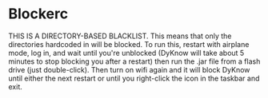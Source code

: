 # Blockerc

THIS IS A DIRECTORY-BASED BLACKLIST. This means that only the directories hardcoded in will be blocked. To run this, restart with airplane mode, log in, and wait until you're unblocked (DyKnow will take about 5 minutes to stop blocking you after a restart) then run the .jar file from a flash drive (just double-click). Then turn on wifi again and it will block DyKnow until either the next restart or until you right-click the icon in the taskbar and exit.
